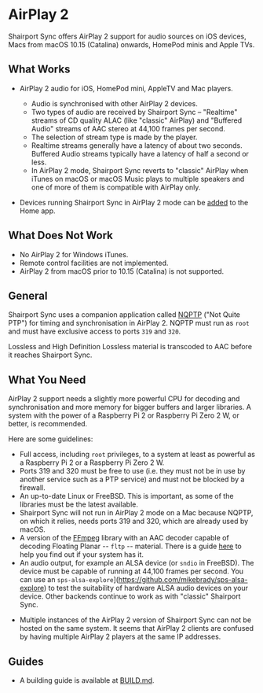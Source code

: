 # AirPlay 2
Shairport Sync offers AirPlay 2 support for audio sources on iOS devices, Macs from macOS 10.15 (Catalina) onwards, HomePod minis and Apple TVs.

## What Works
- AirPlay 2 audio for iOS, HomePod mini, AppleTV and Mac players.
  * Audio is synchronised with other AirPlay 2 devices.
  * Two types of audio are received by Shairport Sync – "Realtime" streams of CD quality ALAC (like "classic" AirPlay) and "Buffered Audio" streams of AAC stereo at 44,100 frames per second.
  * The selection of stream type is made by the player.
  * Realtime streams generally have a latency of about two seconds. Buffered Audio streams typically have a latency of half a second or less.
  * In AirPlay 2 mode, Shairport Sync reverts to "classic" AirPlay when iTunes on macOS or macOS Music plays to multiple speakers and one of more of them is compatible with AirPlay only.

- Devices running Shairport Sync in AirPlay 2 mode can be [added](https://github.com/mikebrady/shairport-sync/blob/development/ADDINGTOHOME.md) to the Home app. 

## What Does Not Work
- No AirPlay 2 for Windows iTunes.
- Remote control facilities are not implemented.
- AirPlay 2 from macOS prior to 10.15 (Catalina) is not supported.

## General
Shairport Sync uses a companion application called [NQPTP](https://github.com/mikebrady/nqptp) ("Not Quite PTP")
for timing and synchronisation in AirPlay 2. NQPTP must run as `root` and must have exclusive access to ports `319` and `320`.

Lossless and High Definition Lossless material is transcoded to AAC before it reaches Shairport Sync. 

## What You Need
AirPlay 2 support needs a slightly more powerful CPU for decoding and synchronisation and more memory for bigger buffers and larger libraries. A system with the power of a Raspberry Pi 2 or Raspberry Pi Zero 2 W, or better, is recommended.

Here are some guidelines: 
* Full access, including `root` privileges, to a system at least as powerful as a Raspberry Pi 2 or a Raspberry Pi Zero 2 W.
* Ports 319 and 320 must be free to use (i.e. they must not be in use by another service such as a PTP service) and must not be blocked by a firewall.
* An up-to-date Linux or FreeBSD. This is important, as some of the libraries must be the latest available.
* Shairport Sync will not run in AirPlay 2 mode on a Mac because NQPTP, on which it relies, needs ports 319 and 320, which are already used by macOS.
* A version of the [FFmpeg](https://www.ffmpeg.org) library with an AAC decoder capable of decoding Floating Planar -- `fltp` -- material. There is a guide [here](TROUBLESHOOTING.md#aac-decoder-issues-airplay-2-only) to help you find out if your system has it.
* An audio output, for example an ALSA device (or `sndio` in FreeBSD). The device must be capable of running at 44,100 frames per second. You can use an `sps-alsa-explore`](https://github.com/mikebrady/sps-alsa-explore) to test the suitability of hardware ALSA audio devices on your device.
Other backends continue to work as with "classic" Shairport Sync.
- Multiple instances of the AirPlay 2 version of Shairport Sync can not be hosted on the same system. It seems that AirPlay 2 clients are confused by having multiple AirPlay 2 players at the same IP addresses.

## Guides
* A building guide is available at [BUILD.md](BUILD.md).
